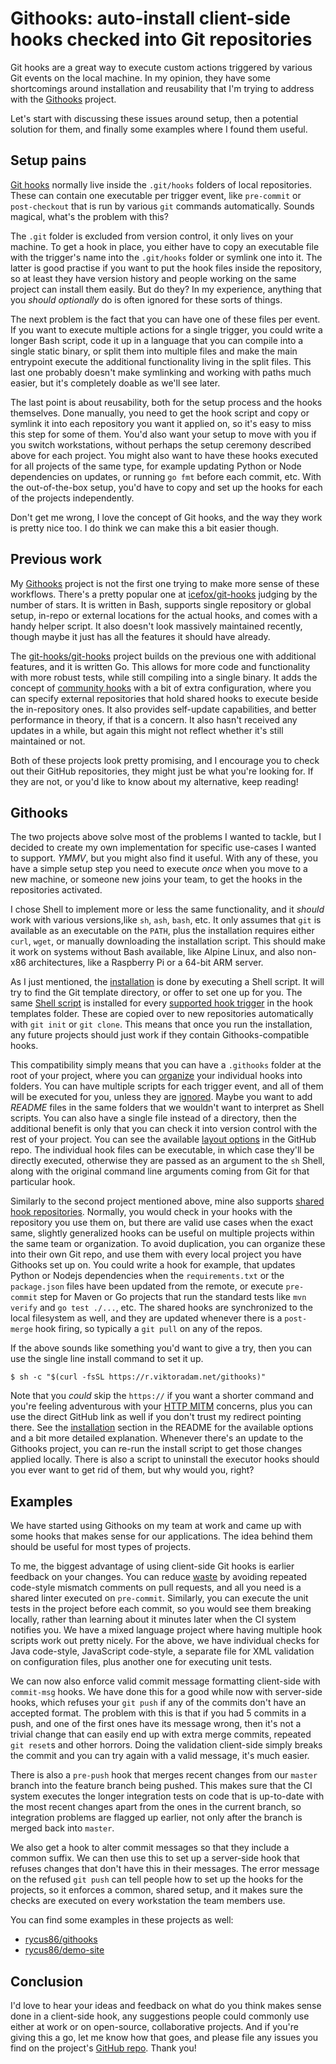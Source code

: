 # Githooks: auto-install client-side hooks checked into Git repositories

Git hooks are a great way to execute custom actions triggered by various Git events on the local machine. In my opinion, they have some shortcomings around installation and reusability that I'm trying to address with the [Githooks](https://github.com/rycus86/githooks) project.

Let's start with discussing these issues around setup, then a potential solution for them, and finally some examples where I found them useful.

## Setup pains

[Git hooks](https://git-scm.com/docs/githooks) normally live inside the `.git/hooks` folders of local repositories. These can contain one executable per trigger event, like `pre-commit` or `post-checkout` that is run by various `git` commands automatically. Sounds magical, what's the problem with this?

The `.git` folder is excluded from version control, it only lives on your machine. To get a hook in place, you either have to copy an executable file with the trigger's name into the `.git/hooks` folder or symlink one into it. The latter is good practise if you want to put the hook files inside the repository, so at least they have version history and people working on the same project can install them easily. But do they? In my experience, anything that you *should optionally* do is often ignored for these sorts of things.

The next problem is the fact that you can have one of these files per event. If you want to execute multiple actions for a single trigger, you could write a longer Bash script, code it up in a language that you can compile into a single static binary, or split them into multiple files and make the main entrypoint execute the additional functionality living in the split files. This last one probably doesn't make symlinking and working with paths much easier, but it's completely doable as we'll see later.

The last point is about reusability, both for the setup process and the hooks themselves. Done manually, you need to get the hook script and copy or symlink it into each repository you want it applied on, so it's easy to miss this step for some of them. You'd also want your setup to move with you if you switch workstations, without perhaps the setup ceremony described above for each project. You might also want to have these hooks executed for all projects of the same type, for example updating Python or Node dependencies on updates, or running `go fmt` before each commit, etc. With the out-of-the-box setup, you'd have to copy and set up the hooks for each of the projects independently.

Don't get me wrong, I love the concept of Git hooks, and the way they work is pretty nice too. I do think we can make this a bit easier though.

## Previous work

My [Githooks](https://github.com/rycus86/githooks) project is not the first one trying to make more sense of these workflows. There's a pretty popular one at [icefox/git-hooks](https://github.com/icefox/git-hooks) judging by the number of stars. It is written in Bash, supports single repository or global setup, in-repo or external locations for the actual hooks, and comes with a handy helper script. It also doesn't look massively maintained recently, though maybe it just has all the features it should have already.

The [git-hooks/git-hooks](https://github.com/git-hooks/git-hooks) project builds on the previous one with additional features, and it is written Go. This allows for more code and functionality with more robust tests, while still compiling into a single binary. It adds the concept of [community hooks](http://git-hooks.github.io/git-hooks/#community-hooks) with a bit of extra configuration, where you can specify external repositories that hold shared hooks to execute beside the in-repository ones. It also provides self-update capabilities, and better performance in theory, if that is a concern. It also hasn't received any updates in a while, but again this might not reflect whether it's still maintained or not.

Both of these projects look pretty promising, and I encourage you to check out their GitHub repositories, they might just be what you're looking for. If they are not, or you'd like to know about my alternative, keep reading!

## Githooks

The two projects above solve most of the problems I wanted to tackle, but I decided to create my own implementation for specific use-cases I wanted to support. *YMMV*, but you might also find it useful. With any of these, you have a simple setup step you need to execute _once_ when you move to a new machine, or someone new joins your team, to get the hooks in the repositories activated.

I chose Shell to implement more or less the same functionality, and it *should* work with various versions,like `sh`, `ash`, `bash`, etc. It only assumes that `git` is available as an executable on the `PATH`, plus the installation requires either `curl`, `wget`, or manually downloading the installation script. This should make it work on systems without Bash available, like Alpine Linux, and also non-x86 architectures, like a Raspberry Pi or a 64-bit ARM server.

As I just mentioned, the [installation](https://github.com/rycus86/githooks#installation) is done by executing a Shell script. It will try to find the Git template directory, or offer to set one up for you. The same [Shell script](https://github.com/rycus86/githooks/blob/master/base-template.sh) is installed for every [supported hook trigger](https://github.com/rycus86/githooks#supported-hooks) in the hook templates folder. These are copied over to new repositories automatically with `git init` or `git clone`. This means that once you run the installation, any future projects should just work if they contain Githooks-compatible hooks.

This compatibility simply means that you can have a `.githooks` folder at the root of your project, where you can [organize](https://github.com/rycus86/githooks#layout-and-options) your individual hooks into folders. You can have multiple scripts for each trigger event, and all of them will be executed for you, unless they are [ignored](https://github.com/rycus86/githooks#ignoring-files). Maybe you want to add *README* files in the same folders that we wouldn't want to interpret as Shell scripts. You can also have a single file instead of a directory, then the additional benefit is only that you can check it into version control with the rest of your project. You can see the available [layout options](https://github.com/rycus86/githooks#layout-and-options) in the GitHub repo. The individual hook files can be executable, in which case they'll be directly executed, otherwise they are passed as an argument to the `sh` Shell, along with the original command line arguments coming from Git for that particular hook.

Similarly to the second project mentioned above, mine also supports [shared hook repositories](https://github.com/rycus86/githooks#shared-hook-repositories). Normally, you would check in your hooks with the repository you use them on, but there are valid use cases when the exact same, slightly generalized hooks can be useful on multiple projects within the same team or organization. To avoid duplication, you can organize these into their own Git repo, and use them with every local project you have Githooks set up on. You could write a hook for example, that updates Python or Nodejs dependencies when the `requirements.txt` or the `package.json` files have been updated from the remote, or execute `pre-commit` step for Maven or Go projects that run the standard tests like `mvn verify` and `go test ./...`, etc. The shared hooks are synchronized to the local filesystem as well, and they are updated whenever there is a `post-merge` hook firing, so typically a `git pull` on any of the repos.

If the above sounds like something you'd want to give a try, then you can use the single line install command to set it up.

```shell
$ sh -c "$(curl -fsSL https://r.viktoradam.net/githooks)"
```

Note that you *could* skip the `https://` if you want a shorter command and you're feeling adventurous with your [HTTP MITM](https://en.wikipedia.org/wiki/Man-in-the-middle_attack) concerns, plus you can use the direct GitHub link as well if you don't trust my redirect pointing there. See the [installation](https://github.com/rycus86/githooks#installation) section in the README for the available options and a bit more detailed explanation. Whenever there's an update to the Githooks project, you can re-run the install script to get those changes applied locally. There is also a script to uninstall the executor hooks should you ever want to get rid of them, but why would you, right?

## Examples

We have started using Githooks on my team at work and came up with some hooks that makes sense for our applications. The idea behind them should be useful for most types of projects.

To me, the biggest advantage of using client-side Git hooks is earlier feedback on your changes. You can reduce [waste](https://en.wikipedia.org/wiki/Lean_software_development#Eliminate_waste) by avoiding repeated code-style mismatch comments on pull requests, and all you need is a shared linter executed on `pre-commit`. Similarly, you can execute the unit tests in the project before each commit, so you would see them breaking locally, rather than learning about it minutes later when the CI system notifies you. We have a mixed language project where having multiple hook scripts work out pretty nicely. For the above, we have individual checks for Java code-style, JavaScript code-style, a separate file for XML validation on configuration files, plus another one for executing unit tests.

We can now also enforce valid commit message formatting client-side with `commit-msg` hooks. We have done this for a good while now with server-side hooks, which refuses your `git push` if any of the commits don't have an accepted format. The problem with this is that if you had 5 commits in a push, and one of the first ones have its message wrong, then it's not a trivial change that can easily end up with extra merge commits, repeated `git reset`s and other horrors. Doing the validation client-side simply breaks the commit and you can try again with a valid message, it's much easier.

There is also a `pre-push` hook that merges recent changes from our `master` branch into the feature branch being pushed. This makes sure that the CI system executes the longer integration tests on code that is up-to-date with the most recent changes apart from the ones in the current branch, so integration problems are flagged up earlier, not only after the branch is merged back into `master`.

We also get a hook to alter commit messages so that they include a common suffix. We can then use this to set up a server-side hook that refuses changes that don't have this in their messages. The error message on the refused `git push` can tell people how to set up the hooks for the projects, so it enforces a common, shared setup, and it makes sure the checks are executed on every workstation the team members use.

You can find some examples in these projects as well:

- [rycus86/githooks](https://github.com/rycus86/githooks/tree/master/.githooks)
- [rycus86/demo-site](https://github.com/rycus86/demo-site/tree/master/.githooks)

## Conclusion

I'd love to hear your ideas and feedback on what do you think makes sense done in a client-side hook, any suggestions people could commonly use either at work or on open-source, collaborative projects. And if you're giving this a go, let me know how that goes, and please file any issues you find on the project's [GitHub repo](https://github.com/rycus86/githooks). Thank you!

